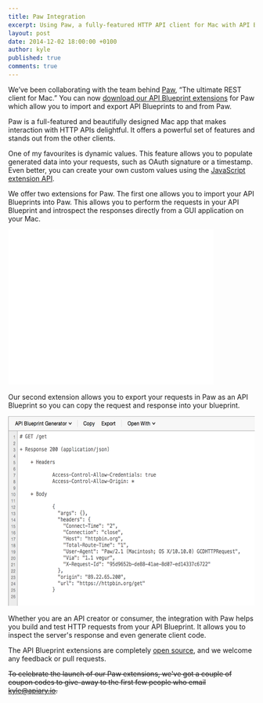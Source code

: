 ```yaml
---
title: Paw Integration
excerpt: Using Paw, a fully-featured HTTP API client for Mac with API Blueprint integration.
layout: post
date: 2014-12-02 18:00:00 +0100
author: kyle
published: true
comments: true
---
```


We’ve been collaborating with the team behind [Paw](http://luckymarmot.com/paw), “The ultimate REST client for Mac.” You can now [download our API Blueprint extensions](http://luckymarmot.com/paw/extensions/?q=api+blueprint) for Paw which allow you to import and export API Blueprints to and from Paw.

Paw is a full-featured and beautifully designed Mac app that makes interaction with HTTP APIs delightful. It offers a powerful set of features and stands out from the other clients.

One of my favourites is dynamic values. This feature allows you to populate generated data into your requests, such as OAuth signature or a timestamp. Even better, you can create your own custom values using the [JavaScript extension API](http://luckymarmot.com/paw/doc/Extensions/Overview).

We offer two extensions for Paw. The first one allows you to import your API Blueprints into Paw. This allows you to perform the requests in your API Blueprint and introspect the responses directly from a GUI application on your Mac.

<iframe width="420" height="315" src="//www.youtube.com/embed/NZQXpDyqfGI" frameborder="0" allowfullscreen></iframe>

Our second extension allows you to export your requests in Paw as an API Blueprint so you can copy the request and response into your blueprint.

<img width="599" height="386" src="/images/2014-12-02-Paw-Integration/code-generator.png" alt="API Blueprint Code Generator in Paw" />

Whether you are an API creator or consumer, the integration with Paw helps you build and test HTTP requests from your API Blueprint. It allows you to inspect the server's response and even generate client code.

The API Blueprint extensions are completely [open source](https://github.com/apiaryio?query=Paw), and we welcome any feedback or pull requests.

~~To celebrate the launch of our Paw extensions, we've got a couple of coupon codes to give-away to the first few people who email [kyle@apiary.io](mailto:kyle@apiary.io).~~


